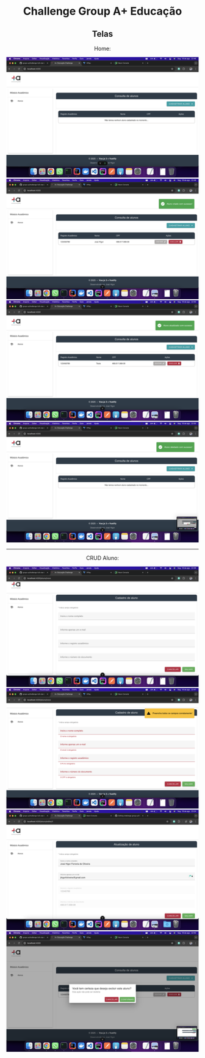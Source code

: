 
<h1 align="center">Challenge Group A+ Educação</h1>

<h2 align="center">Telas</h2>

<p align="center">Home:</p>
<img src="client/src/assets/home-empty.png">
<img src="client/src/assets/home-with-student.png">
<img src="client/src/assets/update-student.png">
<img src="client/src/assets/delete-student.png">

---

<p align="center">CRUD Aluno:</p>
<img src="client/src/assets/create-student-empty.png">
<img src="client/src/assets/create-student-validation.png">
<img src="client/src/assets/update-student-edit.png">
<img src="client/src/assets/delete-student-modal.png">
